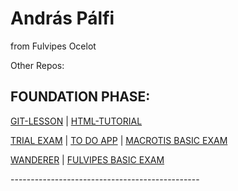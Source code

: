 # András Pálfi

<p>from Fulvipes Ocelot</p>

<p>Other Repos:</p>

<h2>FOUNDATION PHASE:</h2>

<a href="https://github.com/Andras89/git-lesson-repository.git">GIT-LESSON</a><span> | </span><a href="https://github.com/Andras89/HTML-Tutorial.git">HTML-TUTORIAL</a> 

<a href="https://github.com/Andras89/exam-trial-basics">TRIAL EXAM</a><span> | </span><a href="https://github.com/Andras89/todo-app">TO DO APP</a><span> | </span><a href="https://github.com/Andras89/macrotis-basic-exam">MACROTIS BASIC EXAM</a>

<a href="https://github.com/Andras89/wanderer-cs">WANDERER</a><span> | </span><a href="https://github.com/Andras89/fulvipes-basic-exam">FULVIPES BASIC EXAM</a>

<p>-----------------------------------------------</p>
